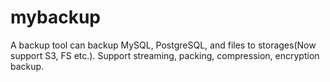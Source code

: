 # mybackup
A backup tool can backup MySQL, PostgreSQL, and files to storages(Now support S3, FS etc.). Support streaming, packing, compression, encryption backup.
